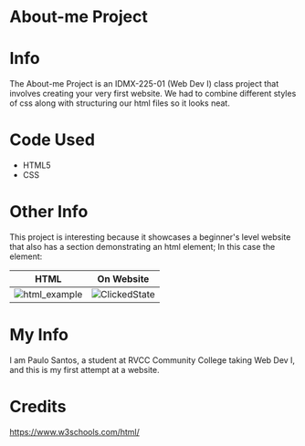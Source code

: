 # About-me Project

# Info 
The About-me Project is an IDMX-225-01 (Web Dev I) class project that involves creating your very first website. We had to combine different styles of css along with structuring our html files so it looks neat.

# Code Used
- HTML5
- CSS

# Other Info
This project is interesting because it showcases a beginner's level website that also has a section demonstrating an html element; In this case the <detail> element:


HTML              |  On Website
:-------------------------:|:-------------------------:
![html_example](https://user-images.githubusercontent.com/124013397/235746935-83e5dfe6-0be6-454e-8986-b0ac8ba26d46.PNG)  |   ![ClickedState](https://user-images.githubusercontent.com/124013397/235747010-83ddade4-8e89-4b60-baa7-3440a174e5a7.PNG)



# My Info
I am Paulo Santos, a student at RVCC Community College taking Web Dev I, and this is my first attempt at a website.

# Credits
https://www.w3schools.com/html/


